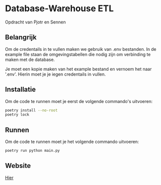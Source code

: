 # Database-Warehouse ETL
Opdracht van Pjotr en Sennen


## Belangrijk
Om de credentails in te vullen maken we gebruik van .env bestanden. In de example file staan de omgevingstabellen die nodig zijn om verbinding te maken met de database.

Je moet een kopie maken van het example bestand en vernoem het naar '.env'. Hierin moet je je iegen credentails in vullen.

## Installatie
Om de code te runnen moet je eerst de volgende commando's uitvoeren:
```bash
poetry install --no-root
poetry lock
```

## Runnen
Om de code te runnen moet je het volgende commando uitvoeren:
```bash
poetry run python main.py
```

## Website
[Hier](Great_Outdoors.html)